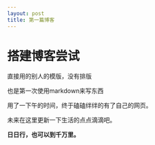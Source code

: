```yaml
---
layout: post
title: 第一篇博客
---
```

# 搭建博客尝试

直接用的别人的模版，没有排版  

也是第一次使用markdown来写东西  

用了一下午的时间，终于磕磕绊绊的有了自己的网页。  

未来在这里更新一下生活的点点滴滴吧。  

**日日行，也可以到千万里。**  




